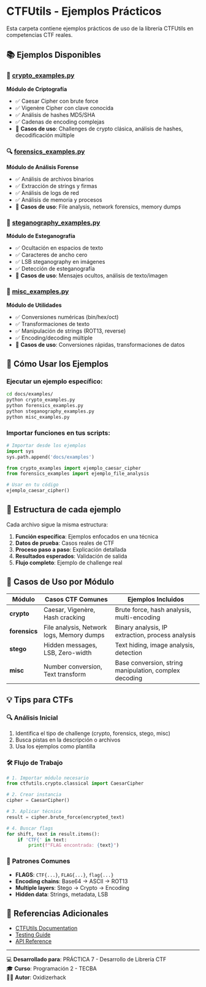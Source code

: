 # CTFUtils - Ejemplos Prácticos

Esta carpeta contiene ejemplos prácticos de uso de la librería CTFUtils en competencias CTF reales.

## 📚 Ejemplos Disponibles

### 🔐 [crypto_examples.py](crypto_examples.py)
**Módulo de Criptografía**
- ✅ Caesar Cipher con brute force
- ✅ Vigenère Cipher con clave conocida
- ✅ Análisis de hashes MD5/SHA
- ✅ Cadenas de encoding complejas
- 🎯 **Casos de uso**: Challenges de crypto clásica, análisis de hashes, decodificación múltiple

### 🔍 [forensics_examples.py](forensics_examples.py)
**Módulo de Análisis Forense**
- ✅ Análisis de archivos binarios
- ✅ Extracción de strings y firmas
- ✅ Análisis de logs de red
- ✅ Análisis de memoria y procesos
- 🎯 **Casos de uso**: File analysis, network forensics, memory dumps

### 📝 [steganography_examples.py](steganography_examples.py)
**Módulo de Esteganografía**
- ✅ Ocultación en espacios de texto
- ✅ Caracteres de ancho cero
- ✅ LSB steganography en imágenes
- ✅ Detección de esteganografía
- 🎯 **Casos de uso**: Mensajes ocultos, análisis de texto/imagen

### 🔧 [misc_examples.py](misc_examples.py)
**Módulo de Utilidades**
- ✅ Conversiones numéricas (bin/hex/oct)
- ✅ Transformaciones de texto
- ✅ Manipulación de strings (ROT13, reverse)
- ✅ Encoding/decoding múltiple
- 🎯 **Casos de uso**: Conversiones rápidas, transformaciones de datos

## 🚀 Cómo Usar los Ejemplos

### Ejecutar un ejemplo específico:
```bash
cd docs/examples/
python crypto_examples.py
python forensics_examples.py
python steganography_examples.py
python misc_examples.py
```

### Importar funciones en tus scripts:
```python
# Importar desde los ejemplos
import sys
sys.path.append('docs/examples')

from crypto_examples import ejemplo_caesar_cipher
from forensics_examples import ejemplo_file_analysis

# Usar en tu código
ejemplo_caesar_cipher()
```

## 📖 Estructura de cada ejemplo

Cada archivo sigue la misma estructura:
1. **Función específica**: Ejemplos enfocados en una técnica
2. **Datos de prueba**: Casos reales de CTF
3. **Proceso paso a paso**: Explicación detallada
4. **Resultados esperados**: Validación de salida
5. **Flujo completo**: Ejemplo de challenge real

## 🎯 Casos de Uso por Módulo

| Módulo | Casos CTF Comunes | Ejemplos Incluidos |
|--------|-------------------|-------------------|
| **crypto** | Caesar, Vigenère, Hash cracking | Brute force, hash analysis, multi-encoding |
| **forensics** | File analysis, Network logs, Memory dumps | Binary analysis, IP extraction, process analysis |
| **stego** | Hidden messages, LSB, Zero-width | Text hiding, image analysis, detection |
| **misc** | Number conversion, Text transform | Base conversion, string manipulation, complex decoding |

## 💡 Tips para CTFs

### 🔍 **Análisis Inicial**
1. Identifica el tipo de challenge (crypto, forensics, stego, misc)
2. Busca pistas en la descripción o archivos
3. Usa los ejemplos como plantilla

### 🛠️ **Flujo de Trabajo**
```python
# 1. Importar módulo necesario
from ctfutils.crypto.classical import CaesarCipher

# 2. Crear instancia
cipher = CaesarCipher()

# 3. Aplicar técnica
result = cipher.brute_force(encrypted_text)

# 4. Buscar flags
for shift, text in result.items():
    if 'CTF{' in text:
        print(f"FLAG encontrada: {text}")
```

### 🎯 **Patrones Comunes**
- **FLAGS**: `CTF{...}`, `FLAG{...}`, `flag{...}`
- **Encoding chains**: Base64 → ASCII → ROT13
- **Multiple layers**: Stego → Crypto → Encoding
- **Hidden data**: Strings, metadata, LSB

## 🔗 Referencias Adicionales

- [CTFUtils Documentation](../../README.md)
- [Testing Guide](../../tests/)
- [API Reference](../../ctfutils/)

---

💻 **Desarrollado para**: PRÁCTICA 7 - Desarrollo de Librería CTF  
🎓 **Curso**: Programación 2 - TECBA  
👨‍💻 **Autor**: Oxidizerhack

